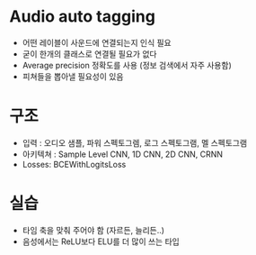 # Audio auto tagging
- 어떤 레이블이 사운드에 연결되는지 인식 필요
- 굳이 한개의 클래스로 연결될 필요가 없다
- Average precision 정확도를 사용 (정보 검색에서 자주 사용함)
- 피쳐들을 뽑아낼 필요성이 있음
  
# 구조
- 입력 : 오디오 샘플, 파워 스펙토그렘, 로그 스펙토그램, 멜 스펙토그램
- 아키텍쳐 : Sample Level CNN, 1D CNN, 2D CNN, CRNN
- Losses: BCEWithLogitsLoss

# 실습
- 타임 축을 맞춰 주어야 함 (자르든, 늘리든..)
- 음성에서는 ReLU보다 ELU를 더 많이 쓰는 타입